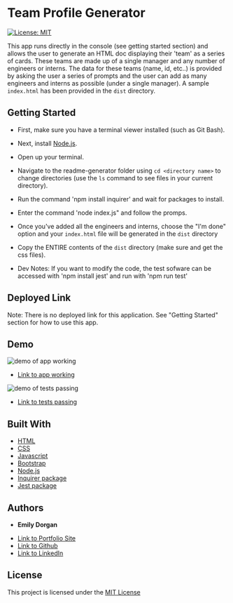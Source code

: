 # Team Profile Generator

[![License: MIT](https://img.shields.io/badge/License-MIT-yellow.svg)](https://opensource.org/licenses/MIT)

This app runs directly in the console (see getting started section) and allows the user to generate an HTML doc displaying their 'team' as a series of cards. These teams are made up of a single manager and any number of engineers or interns. The data for these teams (name, id, etc..) is provided by asking the user a series of prompts and the user can add as many engineers and interns as possible (under a single manager). A sample `index.html` has been provided in the `dist` directory.

## Getting Started

* First, make sure you have a terminal viewer installed (such as Git Bash).
* Next, install [Node.js](https://nodejs.org/).
* Open up your terminal.
* Navigate to the readme-generator folder using `cd <directory name>` to change directories (use the `ls` command to see files in your current directory).
* Run the command 'npm install inquirer' and wait for packages to install.
* Enter the command 'node index.js" and follow the promps.
* Once you've added all the engineers and interns, choose the "I'm done" option and your `index.html` file will be generated in the `dist` directory
* Copy the ENTIRE contents of the `dist` directory (make sure and get the css files).

* Dev Notes: If you want to modify the code, the test sofware can be accessed with 'npm install jest' and run with 'npm run test'

## Deployed Link

Note: There is no deployed link for this application. See "Getting Started" section for how to use this app.

## Demo

![demo of app working](demo/team-builder-demo.gif)

* [Link to app working](https://watch.screencastify.com/v/cqaA8YbgXj3lauCxSQSm)

![demo of tests passing](demo/tests-passing.gif)

* [Link to tests passing](https://watch.screencastify.com/v/AujSaSX83FXPQOssNd2S)

## Built With

* [HTML](https://developer.mozilla.org/en-US/docs/Web/HTML)
* [CSS](https://developer.mozilla.org/en-US/docs/Web/CSS)
* [Javascript](https://developer.mozilla.org/en-US/docs/Web/JavaScript)
* [Bootstrap](https://getbootstrap.com/)
* [Node.js](https://nodejs.org/)
* [Inquirer package](https://www.npmjs.com/package/inquirer)
* [Jest package](https://jestjs.io/)

## Authors

* **Emily Dorgan** 

- [Link to Portfolio Site](https://emdorgan.github.io/updated-portfolio/)
- [Link to Github](https://github.com/emdorgan)
- [Link to LinkedIn](https://www.linkedin.com/in/emily-dorgan/)

## License

This project is licensed under the [MIT License](https://opensource.org/licenses/MIT)